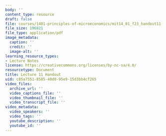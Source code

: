 ```yaml
---
body: ''
content_type: resource
draft: false
file: courses/1401-principles-of-microeconomics/mit14_01_f23_handout11.pdf
file_size: 196821
file_type: application/pdf
image_metadata:
  caption: ''
  credit: ''
  image-alt: ''
learning_resource_types:
- Lecture Notes
license: https://creativecommons.org/licenses/by-nc-sa/4.0/
resourcetype: Document
title: Lecture 11 Handout
uid: c85a7551-8585-40d0-95e9-15d3bb4cf265
video_files:
  archive_url: ''
  video_captions_file: ''
  video_thumbnail_file: ''
  video_transcript_file: ''
video_metadata:
  video_speakers: ''
  video_tags: ''
  youtube_description: ''
  youtube_id: ''
---
```

